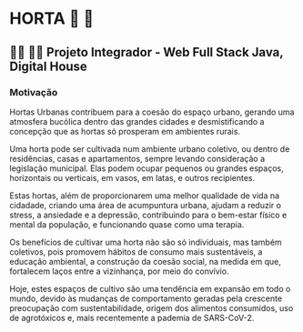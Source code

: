 # HORTA :strawberry: :leafy_green:
## :man_farmer: :woman_farmer: Projeto Integrador -  Web Full Stack Java, Digital House

### Motivação

Hortas Urbanas contribuem para a coesão do espaço urbano, gerando uma atmosfera bucólica dentro das grandes cidades e desmistificando a concepção que as hortas só prosperam em ambientes rurais.

Uma horta pode ser cultivada num ambiente urbano coletivo, ou dentro de residências, casas e apartamentos, sempre levando consideração a legislação municipal. Elas podem ocupar pequenos ou grandes espaços, horizontais ou verticais, em vasos, em latas, e outros recipientes.

Estas hortas, além de proporcionarem uma melhor qualidade de vida na cidadade, criando uma área de acumpuntura urbana, ajudam a reduzir o stress, a ansiedade e a depressão, contribuindo para o bem-estar físico e mental da população, e funcionando quase como uma terapia.

Os benefícios de cultivar uma horta não são só individuais, mas também coletivos, pois promovem hábitos de consumo mais sustentáveis, a educação ambiental, a construção da coesão social, na medida em que, fortalecem laços entre a vizinhança, por meio do convívio.

Hoje, estes espaços de cultivo são uma tendência em expansão em todo o mundo, devido às mudanças de comportamento geradas pela crescente preocupação com sustentabilidade, origem dos alimentos consumidos, uso de agrotóxicos e, mais recentemente a pademia de SARS-CoV-2.
